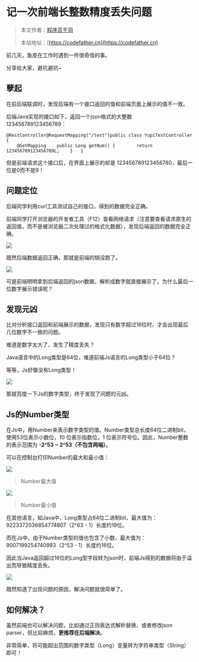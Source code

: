 # 记一次前端长整数精度丢失问题

> 本文作者：[程序员千羽](https://yuyuanweb.feishu.cn/wiki/Abldw5WkjidySxkKxU2cQdAtnah)
>
> 本站地址：[https://codefather.cn](https://codefather.cn)

前几天，鱼皮在工作时遇到一件很奇怪的事。

分享给大家，避坑避坑~

## **孽起** 

在前后端联调时，发现后端有一个接口返回的值和前端页面上展示的值不一致。

后端Java实现的接口如下，返回一个json格式的大整数 123456789123456789：

```
@RestController@RequestMapping("/test")public class YupiTestController {
    @GetMapping    public Long getNum() {        return 123456789123456789L;    }   }
```

但是前端请求这个接口后，在界面上展示的却是 123456789123456780，最后一位是0而不是9！



## **问题定位** 

后端同学利用curl工具测试自己的接口，得到的数据完全正确。

前端同学打开浏览器的开发者工具（F12）查看网络请求（注意要查看请求原生的返回值，而不是被浏览器二次处理过的格式化数据），发现后端返回的数据完全正确。

![](https://pic.yupi.icu/5563/202311071938011.png)

既然后端数据返回正确，那就是前端的锅没跑了。

![](https://pic.yupi.icu/5563/202311071938055.gif)

可是前端明明拿到后端返回的json数据，解析成数字就直接展示了，为什么最后一位数字展示错误呢？



## **发现元凶**

比对分析接口返回和前端展示的数据，发现只有数字超过16位时，才会出现最后几位数字不一致的问题。

难道是数字太大了，发生了精度丢失？

Java语言中的Long类型是64位，难道前端Js语言的Long类型小于64位？

等等，Js好像没有Long类型！

![](https://pic.yupi.icu/5563/202311071938995.jpeg)

那就百度一下Js的数字类型，终于发现了问题的元凶。



## **Js的Number类型**

在Js中，用Number来表示数字类型的值。Number类型总长度64位二进制bit，使用53位表示小数位，10 位表示指数位，1 位表示符号位。因此，Number整数的表示范围为 **-2^53 ~ 2^53（不包含两端）**。

可以在控制台打印Number的最大和最小值：

![](https://pic.yupi.icu/5563/202311071938063.png)

> Number最大值

![](https://pic.yupi.icu/5563/202311071938060.png)



> Number最小值

在其他语言，如Java中，Long类型占64位二进制bit，最大值为：9223372036854774807（2^63 - 1）长度约19位。

而在Js中，由于Number类型的值也包含了小数，最大值为：9007199254740993（2^53 - 1）长度约16位。

因此当Java返回超过16位的Long型字段转为json时，前端Js得到的数据将由于溢出而导致精度丢失。

![](https://pic.yupi.icu/5563/202311071938069.png)

既然知道了出现问题的原因，解决问题就很简单了。



## **如何解决？**

虽然前端也可以解决问题，比如通过正则表达式解析替换、或者修改json parser，但比较麻烦，**更推荐在后端解决**。

非常简单，将可能超出范围的数字类型（Long）变量转为字符串类型（String）即可！
